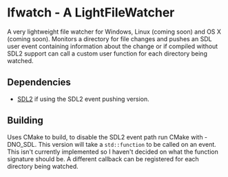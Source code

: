 lfwatch - A LightFileWatcher
=
A very lightweight file watcher for Windows, Linux (coming soon) and OS X (coming soon). Monitors a
directory for file changes and pushes an SDL user event containing information about the change or if
compiled without SDL2 support can call a custom user function for each directory being watched.

Dependencies
-
- [SDL2](http://libsdl.org/) if using the SDL2 event pushing version.

Building
-
Uses CMake to build, to disable the SDL2 event path run CMake with -DNO\_SDL. This version will
take a `std::function` to be called on an event. This isn't currently implemented so I haven't decided
on what the function signature should be. A different callback can be registered for each directory being
watched.


